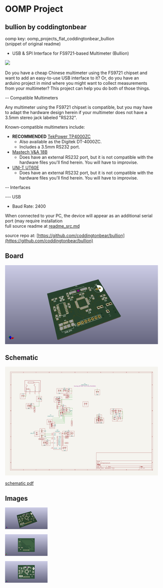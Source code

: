 # OOMP Project  
## bullion  by coddingtonbear  
  
oomp key: oomp_projects_flat_coddingtonbear_bullion  
(snippet of original readme)  
  
- USB & SPI Interface for FS9721-based Multimeter (Bullion)  
  
![](https://coddingtonbear-public.s3.amazonaws.com/github/bullion/connected.jpg)  
  
Do you have a cheap Chinese multimeter using the FS9721 chipset and  
want to add an easy-to-use USB interface to it?  Or, do you have an  
arduino project in mind where you might want to collect measurements  
from your multimeter?  This project can help you do both of those things.  
  
-- Compatible Multimeters  
  
Any multimeter using the FS9721 chipset is compatible, but you may have  
to adapt the hardware design herein if your multimeter does not have a  
3.5mm stereo jack labeled "RS232".  
  
Known-compatible multimeters include:  
  
* **RECOMMENDED** [TekPower TP4000ZC](https://www.amazon.com/Tekpower-TP4000ZC-Interfaced-Multimeter-Computer/dp/B000OPDFLM)  
    * Also available as the Digitek DT-4000ZC.  
    * Includes a 3.5mm RS232 port.  
* [Mastech V&A 18B](https://www.amazon.com/Manual-Ranging-Digital-Multimeter-Interface/dp/B000LQONYM)  
    * Does have an external RS232 port, but it is not compatible with the  
      hardware files you'll find herein.  You will have to improvise.  
* [UNI-T UT60E](https://www.amazon.com/UNI-T-UT60E-Precise-Light-Weight/dp/B0152OJAWC)  
    * Does have an external RS232 port, but it is not compatible with the  
      hardware files you'll find herein.  You will have to improvise.  
  
-- Interfaces  
  
--- USB  
  
* Baud Rate: 2400  
  
When connected to your PC, the device will appear as an additional serial  
port (may require installation  
  full source readme at [readme_src.md](readme_src.md)  
  
source repo at: [https://github.com/coddingtonbear/bullion](https://github.com/coddingtonbear/bullion)  
## Board  
  
[![working_3d.png](working_3d_600.png)](working_3d.png)  
## Schematic  
  
[![working_schematic.png](working_schematic_600.png)](working_schematic.png)  
  
[schematic pdf](working_schematic.pdf)  
## Images  
  
[![working_3d.png](working_3d_140.png)](working_3d.png)  
  
[![working_3d_back.png](working_3d_back_140.png)](working_3d_back.png)  
  
[![working_3d_front.png](working_3d_front_140.png)](working_3d_front.png)  
